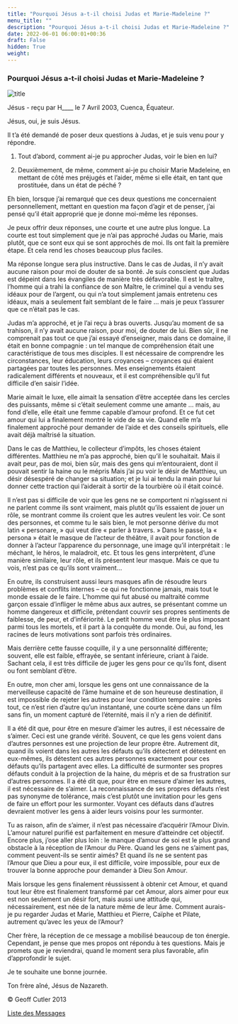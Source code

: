 ```yaml
---
title: "Pourquoi Jésus a-t-il choisi Judas et Marie-Madeleine ?"
menu_title: ""
description: "Pourquoi Jésus a-t-il choisi Judas et Marie-Madeleine ?"
date: 2022-06-01 06:00:01+00:36
draft: False
hidden: True
weight:
---
```

### Pourquoi Jésus a-t-il choisi Judas et Marie-Madeleine ?

![title](/fr-contemporary-messages/fr-contemporary-messages-by-date-order/fr-contemporary-messages-2003/fr-2003-judas-marie-madeleine.jpg)

Jésus - reçu par H____ le 7 Avril 2003, Cuenca, Équateur.

Jésus, oui, je suis Jésus.

Il t’a été demandé de poser deux questions à Judas, et je suis venu pour y répondre.

1. Tout d’abord, comment ai-je pu approcher Judas, voir le bien en lui?

2. Deuxièmement, de même, comment ai-je pu choisir Marie Madeleine, en mettant de côté mes préjugés et l’aider, même si elle était, en tant que prostituée, dans un état de péché ?

Eh bien, lorsque j’ai remarqué que ces deux questions me concernaient personnellement, mettant en question ma façon d’agir et de penser, j’ai pensé qu’il était approprié que je donne moi-même les réponses.

Je peux offrir deux réponses, une courte et une autre plus longue. La courte est tout simplement que je n’ai pas approché Judas ou Marie, mais plutôt, que ce sont eux qui se sont approchés de moi. Ils ont fait la première étape. Et cela rend les choses beaucoup plus faciles.

Ma réponse longue sera plus instructive. Dans le cas de Judas, il n’y avait aucune raison pour moi de douter de sa bonté. Je suis conscient que Judas est dépeint dans les évangiles de manière très défavorable. Il est le traître, l’homme qui a trahi la confiance de son Maître, le criminel qui a vendu ses idéaux pour de l’argent, ou qui n’a tout simplement jamais entretenu ces idéaux, mais a seulement fait semblant de le faire … mais je peux t’assurer que ce n’était pas le cas.

Judas m’a approché, et je l’ai reçu à bras ouverts. Jusqu’au moment de sa trahison, il n’y avait aucune raison, pour moi, de douter de lui. Bien sûr, il ne comprenait pas tout ce que j’ai essayé d’enseigner, mais dans ce domaine, il était en bonne compagnie : un tel manque de compréhension était une caractéristique de tous mes disciples. Il est nécessaire de comprendre les circonstances, leur éducation, leurs croyances – croyances qui étaient partagées par toutes les personnes. Mes enseignements étaient radicalement différents et nouveaux, et il est compréhensible qu’il fut difficile d’en saisir l’idée.

Marie aimait le luxe, elle aimait la sensation d’être acceptée dans les cercles des puissants, même si c’était seulement comme une amante … mais, au fond d’elle, elle était une femme capable d’amour profond. Et ce fut cet amour qui lui a finalement montré le vide de sa vie. Quand elle m’a finalement approché pour demander de l’aide et des conseils spirituels, elle avait déjà maîtrisé la situation.

Dans le cas de Matthieu, le collecteur d’impôts, les choses étaient différentes. Matthieu ne m’a pas approché, bien qu’il le souhaitait. Mais il avait peur, pas de moi, bien sûr, mais des gens qui m’entouraient, dont il pouvait sentir la haine ou le mépris  Mais j’ai pu voir le désir de Matthieu, un désir désespéré de changer sa situation; et je lui ai tendu la main pour lui donner cette traction qui l’aiderait à sortir de la tourbière où il était coincé.

Il n’est pas si difficile de voir que les gens ne se comportent ni n’agissent ni ne parlent comme ils sont vraiment, mais plutôt qu’ils essaient de jouer un rôle, se montrant comme ils croient que les autres veulent les voir. Ce sont des personnes, et comme tu le sais bien, le mot personne dérive du mot latin « personare, » qui veut dire « parler à travers. » Dans le passé, la « persona » était le masque de l’acteur de théâtre, il avait pour fonction de donner à l’acteur l’apparence du personnage, une image qu’il interprétait : le méchant, le héros, le maladroit, etc. Et tous les gens interprètent, d’une manière similaire, leur rôle, et ils présentent leur masque. Mais ce que tu vois, n’est pas ce qu’ils sont vraiment…

En outre, ils construisent aussi leurs masques afin de résoudre leurs problèmes et conflits internes – ce qui ne fonctionne jamais, mais tout le monde essaie de le faire. L’homme qui fut abusé ou maltraité comme garçon essaie d’infliger le même abus aux autres, se présentant comme un homme dangereux et difficile, prétendant couvrir ses propres sentiments de faiblesse, de peur, et d’infériorité. Le petit homme veut être le plus imposant parmi tous les mortels, et il part à la conquête du monde. Oui, au fond, les racines de leurs motivations sont parfois très ordinaires.

Mais derrière cette fausse coquille, il y a une personnalité différente; souvent, elle est faible, effrayée, se sentant inférieure, criant à l’aide. Sachant cela, il est très difficile de juger les gens pour ce qu’ils font, disent ou font semblant d’être.

En outre, mon cher ami, lorsque les gens ont une connaissance de la merveilleuse capacité de l’âme humaine et de son heureuse destination, il est impossible de rejeter les autres pour leur condition temporaire : après tout, ce n’est rien d’autre qu’un instantané, une courte scène dans un film sans fin, un moment capturé de l’éternité, mais il n’y a rien de définitif.

Il a été dit que, pour être en mesure d’aimer les autres, il est nécessaire de s’aimer. Ceci est une grande vérité. Souvent, ce que les gens voient dans d’autres personnes est une projection de leur propre être. Autrement dit, quand ils voient dans les autres les défauts qu’ils détectent et détestent en eux-mêmes, ils détestent ces autres personnes exactement pour ces défauts qu’ils partagent avec elles. La difficulté de surmonter ses propres défauts conduit à la projection de la haine, du mépris et de sa frustration sur d’autres personnes. Il a été dit que, pour être en mesure d’aimer les autres, il est nécessaire de s’aimer. La reconnaissance de ses propres défauts n’est pas synonyme de tolérance, mais c’est plutôt une invitation pour les gens de faire un effort pour les surmonter. Voyant ces défauts dans d’autres devraient motiver les gens à aider leurs voisins pour les surmonter.

Tu as raison, afin de s’aimer, il n’est pas nécessaire d’acquérir l’Amour Divin. L’amour naturel purifié est parfaitement en mesure d’atteindre cet objectif. Encore plus, j’ose aller plus loin : le manque d’amour de soi est le plus grand obstacle à la réception de l’Amour du Père. Quand les gens ne s’aiment pas, comment peuvent-ils se sentir aimés? Et quand ils ne se sentent pas l’Amour que Dieu a pour eux, il est difficile, voire impossible, pour eux de trouver la bonne approche pour demander à Dieu Son Amour.

Mais lorsque les gens finalement réussissent à obtenir cet Amour, et quand tout leur être est finalement transformé par cet Amour, alors aimer pour eux est non seulement un désir fort, mais aussi une attitude qui, nécessairement, est née de la nature même de leur âme. Comment aurais-je pu regarder Judas et Marie, Matthieu et Pierre, Caïphe et Pilate, autrement qu’avec les yeux de l’Amour?

Cher frère, la réception de ce message a mobilisé beaucoup de ton énergie. Cependant, je pense que mes propos ont répondu à tes questions. Mais je promets que je reviendrai, quand le moment sera plus favorable, afin d’approfondir le sujet.

Je te souhaite une bonne journée.

Ton frère aîné, Jésus de Nazareth.

© Geoff Cutler 2013

[Liste des Messages](/fr-contemporary-messages/fr-contemporary-messages-by-date-order/fr-contemporary-messages-2003)